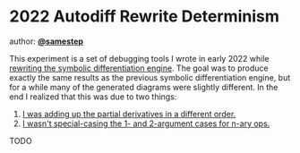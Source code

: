 # 2022 Autodiff Rewrite Determinism

author: [**@samestep**](http://github.com/samestep)

This experiment is a set of debugging tools I wrote in early 2022 while
[rewriting the symbolic differentiation engine][rewrite]. The goal was to
produce exactly the same results as the previous symbolic differentiation
engine, but for a while many of the generated diagrams were slightly different.
In the end I realized that this was due to two things:

1. [I was adding up the partial derivatives in a different order.][order]
2. [I wasn't special-casing the 1- and 2-argument cases for n-ary ops.][nary]

TODO

[nary]: https://github.com/penrose/penrose/pull/907/commits/12675945ce217116c2310410a8d04d0a1e9a6ab9
[order]: https://github.com/penrose/penrose/pull/907/commits/9a31168843f41591f178384595da0ff6e38e4d6a
[rewrite]: https://github.com/penrose/penrose/pull/907
